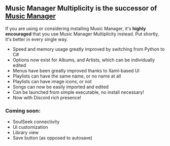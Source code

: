 ## Music Manager Multiplicity is the successor of [Music Manager](https://github.com/FluidicYottabyte/MusicManager)

If you are using or considering installing Music Manager, it's **highly encouraged** that you use Music Manager Multiplicity instead. Put shortly, it's better in every single way.

* Speed and memory usage greatly improved by switching from Python to C#
* Options now exist for Albums, and Artists, which can be individually edited
* Menus have been greatly improved thanks to Xaml-based UI
* Playlists can have the same name, or no name at all
* Playlists can have image icons, or not
* Songs can now be easily imported and edited
* Can be launched from simple executable, no install necessary!
* Now with Discord rich presence!

### Coming soon:

* SoulSeek connectivity
* UI customization
* Library view
* Save button (as opposed to autosave)
